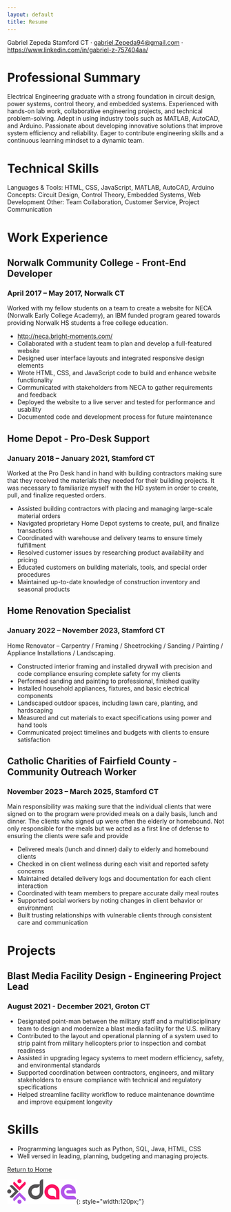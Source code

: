 ```yaml
---
layout: default
title: Resume
---
```


Gabriel Zepeda
Stamford CT
· gabriel.Zepeda94@gmail.com 
· https://www.linkedin.com/in/gabriel-z-757404aa/

# Professional Summary

Electrical Engineering graduate with a strong foundation in circuit design, power systems, control theory, and embedded systems. Experienced with hands-on lab work, collaborative engineering projects, and technical problem-solving. Adept in using industry tools such as MATLAB, AutoCAD, and Arduino. Passionate about developing innovative solutions that improve system efficiency and reliability. Eager to contribute engineering skills and a continuous learning mindset to a dynamic team.

# Technical Skills

Languages & Tools: HTML, CSS, JavaScript, MATLAB, AutoCAD, Arduino
Concepts: Circuit Design, Control Theory, Embedded Systems, Web Development
Other: Team Collaboration, Customer Service, Project Communication

# Work Experience

## Norwalk Community College - Front-End Developer
### April 2017 – May 2017, Norwalk CT

Worked with my fellow students on a team to create a website for NECA (Norwalk Early College
Academy), an IBM funded program geared towards providing Norwalk HS students a free college
education.

- http://neca.bright-moments.com/ 
- Collaborated with a student team to plan and develop a full-featured website
- Designed user interface layouts and integrated responsive design elements
- Wrote HTML, CSS, and JavaScript code to build and enhance website functionality
- Communicated with stakeholders from NECA to gather requirements and feedback
- Deployed the website to a live server and tested for performance and usability
- Documented code and development process for future maintenance

## Home Depot - Pro-Desk Support
### January 2018 – January 2021, Stamford CT

Worked at the Pro Desk hand in hand with building contractors making sure that they received
the materials they needed for their building projects. It was necessary to familiarize myself with
the HD system in order to create, pull, and finalize requested orders.

- Assisted building contractors with placing and managing large-scale material orders
- Navigated proprietary Home Depot systems to create, pull, and finalize transactions
- Coordinated with warehouse and delivery teams to ensure timely fulfillment
- Resolved customer issues by researching product availability and pricing
- Educated customers on building materials, tools, and special order procedures
- Maintained up-to-date knowledge of construction inventory and seasonal products

## Home Renovation Specialist
### January 2022 – November 2023, Stamford CT

Home Renovator – Carpentry / Framing / Sheetrocking / Sanding / Painting / Appliance
Installations / Landscaping.

- Constructed interior framing and installed drywall with precision and code compliance ensuring complete safety for my clients
- Performed sanding and painting to professional, finished quality
- Installed household appliances, fixtures, and basic electrical components
- Landscaped outdoor spaces, including lawn care, planting, and hardscaping
- Measured and cut materials to exact specifications using power and hand tools
- Communicated project timelines and budgets with clients to ensure satisfaction

## Catholic Charities of Fairfield County - Community Outreach Worker
### November 2023 – March 2025, Stamford CT

Main responsibility was making sure that the individual clients that were signed on to the program were provided meals on a daily basis, lunch and dinner. The clients who signed up were often the elderly or homebound. Not only responsible for the meals but we acted as a first line of defense to ensuring the clients were safe and provide 

- Delivered meals (lunch and dinner) daily to elderly and homebound clients
- Checked in on client wellness during each visit and reported safety concerns
- Maintained detailed delivery logs and documentation for each client interaction
- Coordinated with team members to prepare accurate daily meal routes
- Supported social workers by noting changes in client behavior or environment
- Built trusting relationships with vulnerable clients through consistent care and communication

# Projects

## Blast Media Facility Design - Engineering Project Lead 
### August 2021 - December 2021, Groton CT 

- Designated point-man between the military staff and a multidisciplinary team to design and modernize a blast media facility for the U.S. military
- Contributed to the layout and operational planning of a system used to strip paint from military helicopters prior to inspection and combat readiness
- Assisted in upgrading legacy systems to meet modern efficiency, safety, and environmental standards
- Supported coordination between contractors, engineers, and military stakeholders to ensure compliance with technical and regulatory specifications
- Helped streamline facility workflow to reduce maintenance downtime and improve equipment longevity


# Skills

- Programming languages such as Python, SQL, Java, HTML, CSS
- Well versed in leading, planning, budgeting and managing projects.

[Return to Home](./index.md)

![DAE Logo](assets/img/DAE.png){: style="width:120px;"}